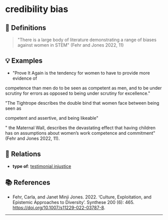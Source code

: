 # credibility bias

## 📖 Definitions

> "There is a large body of literature demonstrating a range of biases against women in STEM" (Fehr and Jones 2022, 11)

## 💡 Examples

- "Prove It Again is the tendency for women to have to provide more evidence of

competence than men do to be seen as competent as men, and to be under scrutiny for errors as opposed to being under scrutiny for excellence."



"The Tightrope describes the double bind that women face between being seen as

competent and assertive, and being likeable"



" the Maternal Wall, describes the devastating effect that having children has on assumptions about women’s work competence and commitment"  (Fehr and Jones 2022, 11).

## 🔗 Relations

- **type of**: [testimonial injustice](./testimonial-injustice.md)

## 📚 References

- Fehr, Carla, and Janet Minji Jones. 2022. ‘Culture, Exploitation, and Epistemic Approaches to Diversity’. Synthese 200 (6): 465. https://doi.org/10.1007/s11229-022-03787-8.

---

<script src="https://giscus.app/client.js"
                data-repo="natesheehan/conceptcartography"
                data-repo-id="R_kgDOPB5QiQ"
                data-category="General"
                data-category-id="DIC_kwDOPB5Qic4CsAxd"
                data-mapping="pathname"
                data-strict="0"
                data-reactions-enabled="1"
                data-emit-metadata="0"
                data-input-position="bottom"
                data-theme="catppuccin_mocha"
                data-lang="en"
                crossorigin="anonymous"
                async>
        </script>
        
